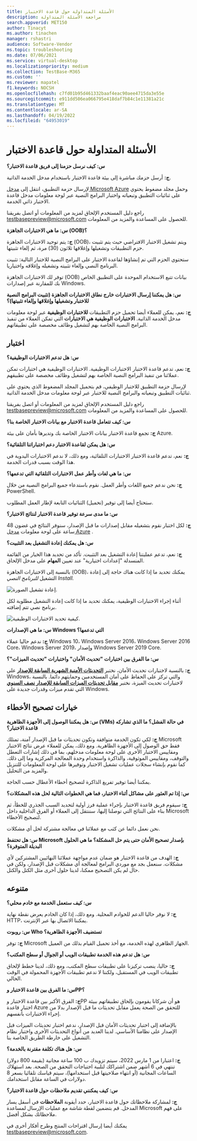 ```yaml
---
title: الأسئلة المتداولة حول قاعدة الاختبار
description: مراجعة الأسئلة المتداولة
search.appverid: MET150
author: Tinacyt
ms.author: tinachen
manager: rshastri
audience: Software-Vendor
ms.topic: troubleshooting
ms.date: 07/06/2021
ms.service: virtual-desktop
ms.localizationpriority: medium
ms.collection: TestBase-M365
ms.custom: ''
ms.reviewer: mapatel
f1.keywords: NOCSH
ms.openlocfilehash: c7fd01b95d461332baaf4eac90aee4715da3e55e
ms.sourcegitcommit: e911dd506ea066795e418daf7b84c1e11381a21c
ms.translationtype: MT
ms.contentlocale: ar-SA
ms.lasthandoff: 04/19/2022
ms.locfileid: "64953019"
---
```

# <a name="test-base-faq"></a>الأسئلة المتداولة حول قاعدة الاختبار

**س: كيف نرسل حزمنا إلى فريق قاعدة الاختبار؟**

**ج:** أرسل حزمك مباشرة إلى بيئة قاعدة الاختبار باستخدام مدخل الخدمة الذاتية.

لإرسال حزمة التطبيق، انتقل إلى [مدخل Microsoft Azure](https://www.aka.ms/testbaseportal "الصفحة الرئيسية لقاعدة الاختبار") وحمل مجلد مضغوط يحتوي على ثنائيات التطبيق وتبعياته واختبار البرامج النصية عبر لوحة معلومات مدخل قاعدة الاختبار ذاتي الخدمة.

راجع دليل المستخدم الإلحاق لمزيد من المعلومات أو اتصل بفريقنا <testbasepreview@microsoft.com> للحصول على المساعدة والمزيد من المعلومات.

**س: ما هي الاختبارات الجاهزة (OOB)؟**

**ج:** يتم توحيد الاختبارات الجاهزة (OOB)، ويتم تشغيل الاختبار الافتراضي حيث يتم تثبيت حزم التطبيقات وتشغيلها وإغلاقها ثلاثون (30) مرة، ثم إلغاء تثبيتها.

ستحتوي الحزم التي تم إنشاؤها لقاعدة الاختبار على البرامج النصية للاختبار التالية: تثبيت البرنامج النصي وإلغاء تثبيته وتشغيله وإغلاقه واختياريا.

توفر لك الاختبارات الجاهزة (OOB) بيانات تتبع الاستخدام الموحدة على التطبيق الخاص بك للمقارنة عبر إصدارات Windows.

**س: هل يمكننا إرسال الاختبارات خارج نطاق الاختبارات الجاهزة (تثبيت البرامج النصية للاختبار وتشغيلها وإغلاقها وإلغاء تثبيتها)؟**

**ج:** نعم، يمكن للعملاء أيضا تحميل حزم التطبيقات **للاختبارات الوظيفية** عبر لوحة معلومات مدخل الخدمة الذاتية.
**الاختبارات الوظيفية هي الاختبارات** التي تمكن العملاء من تنفيذ البرامج النصية الخاصة بهم لتشغيل وظائف مخصصة على تطبيقاتهم.

## <a name="testing"></a>اختبار

**س: هل تدعم الاختبارات الوظيفية؟**

**ج:** نعم، تدعم قاعدة الاختبار الاختبارات الوظيفية. الاختبارات الوظيفية هي اختبارات تمكن عملائنا من تنفيذ البرامج النصية الخاصة بهم لتشغيل وظائف مخصصة على تطبيقهم.

لإرسال حزمة التطبيق للاختبار الوظيفي، قم بتحميل المجلد المضغوط الذي يحتوي على ثنائيات التطبيق وتبعياته والبرامج النصية للاختبار عبر لوحة معلومات مدخل الخدمة الذاتية.

راجع دليل المستخدم الإلحاق لمزيد من المعلومات أو اتصل بفريقنا <testbasepreview@microsoft.com> للحصول على المساعدة والمزيد من المعلومات.

**س: كيف تتعامل قاعدة الاختبار مع بيانات الاختبار الخاصة بنا؟**

**ج:** تجمع قاعدة الاختبار بيانات الاختبار الخاصة بك وتديرها بأمان على بيئة Azure.

**س: هل يمكن لقاعدة الاختبار دعم اختباراتنا التلقائية؟**

**ج:** نعم، تدعم قاعدة الاختبار الاختبارات التلقائية، ومع ذلك، لا ندعم الاختبارات اليدوية في هذا الوقت بسبب قدرات الخدمة.

**س: ما هي لغات وأطر عمل الاختبارات التلقائية التي تدعمها؟**

**ج:** نحن ندعم جميع اللغات وأطر العمل. نقوم باستدعاء جميع البرامج النصية من خلال PowerShell.

ستحتاج أيضا إلى توفير (تحميل) الثنائيات التابعة لإطار العمل المطلوب.

**س: ما مدى سرعة توفير قاعدة الاختبار لنتائج الاختبار؟**

**ج:** لكل اختبار نقوم بتشغيله مقابل إصدارات ما قبل الإصدار، سنوفر النتائج في غضون 48 ساعة على لوحة معلومات [مدخل Azure](https://www.aka.ms/testbaseportal "الصفحة الرئيسية لقاعدة الاختبار") .

**س: هل يمكنك إعادة التشغيل بعد التثبيت؟**

**ج:** نعم، تدعم عمليتنا إعادة التشغيل بعد التثبيت. تأكد من تحديد هذا الخيار من القائمة المنسدلة "إعدادات اختيارية" عند تعيين **المهام** على مدخل الإلحاق.

بالنسبة إلى الاختبارات الجاهزة (OOB)، يمكنك تحديد ما إذا كانت هناك حاجة إلى إعادة التشغيل _للبرنامج النصي Install._

![إعادة تشغيل الصورة.](Media/reboot.png)

أثناء إجراء الاختبارات الوظيفية، يمكنك تحديد ما إذا كانت إعادة التشغيل مطلوبة لكل برنامج نصي تتم إضافته.

![كيفية تحديد الاختبارات الوظيفية.](Media/functionalreboot.png)

**س: ما هي الإصدارات Windows التي تدعمها؟**

**ج:** ندعم حاليا عملاء Windows 10، Windows Server 2016، Windows Server 2016 Core، Windows Server 2019، وإصدار Windows Server 2019 Core.

**س: ما الفرق بين اختبارات "تحديث الأمان" واختبارات "تحديث الميزات"؟**

**ج:** بالنسبة لاختبارات تحديث الأمان، نختبر **<ins>التحديثات الأمنية الشهرية السابقة للإصدار</ins>** على Windows، والتي تركز على الحفاظ على أمان المستخدمين وحمايتهم دائما. بالنسبة لاختبارات تحديث الميزة، نختبر **<ins>مقابل تحديثات الميزات السابقة للإصدار نصف السنوي</ins>** التي تقدم ميزات وقدرات جديدة على Windows.

## <a name="debugging-options"></a>خيارات تصحيح الأخطاء

**س: هل يمكننا الوصول إلى الأجهزة الظاهرية (VMs) في حالة الفشل؟ ما الذي تشاركه قاعدة الاختبار؟**

**ج:** لكي تكون الخدمة متوافقة وتكون تحديثات ما قبل الإصدار آمنة، تمتلك Microsoft فقط حق الوصول إلى الأجهزة الظاهرية. ومع ذلك، يمكن للعملاء عرض نتائج الاختبار ومقاييس الاختبار الأخرى على لوحة معلومات مدخلهم، بما في ذلك إشارات التعطل والتوقف، ومقاييس الموثوقية، والذاكرة واستخدام وحدة المعالجة المركزية وما إلى ذلك. كما نقوم بإنشاء سجلات عمليات تشغيل الاختبار وتوفيرها على لوحة المعلومات للتنزيل والمزيد من التحليل.

يمكننا أيضا توفير تفريغ الذاكرة لتصحيح أخطاء الأعطال حسب الحاجة.

**س: إذا تم العثور على مشاكل أثناء الاختبار، فما هي الخطوات التالية لحل هذه المشكلات؟**

**ج:** سيقوم فريق قاعدة الاختبار بإجراء عملية فرز أولية لتحديد السبب الجذري للخطأ، ثم بناء على النتائج التي توصلنا إليها، سننتقل إلى العملاء أو الفرق الداخلية داخل Microsoft لتصحيح الأخطاء.

نحن نعمل دائما عن كثب مع عملائنا في معالجة مشتركة لحل أي مشكلات.

**س: هل تحتفظ Microsoft بإصدار تصحيح الأمان حتى يتم حل المشكلة؟ ما هي الحلول البديلة المتوفرة؟**

**ج:** الهدف من قاعدة الاختبار هو ضمان عدم مواجهة عملائنا النهائيين المشتركين لأي مشكلات. سنعمل بجد مع موردي البرامج لمعالجة أي مشكلات قبل الإصدار، ولكن في حال لم يكن التصحيح ممكنا، لدينا حلول أخرى مثل الكتل والكتل.

## <a name="miscellaneous"></a>متنوعه

**س: كيف ستعمل الخدمة مع خادم محلي؟**

**ج:** لا نوفر حاليا الدعم للخوادم المحلية. ومع ذلك، إذا كان الخادم يعرض نقطة نهاية HTTP، يمكننا الاتصال بها عبر الإنترنت.

**س: روبوت Who تستضيف الأجهزة الظاهرية؟**

**ج:** توفر Microsoft الجهاز الظاهري لهذه الخدمة، مع أخذ تحميل القيام بذلك من العميل.

**س: هل تدعم هذه الخدمة تطبيقات الويب أو الجوال أو سطح المكتب؟**

**ج:** حاليا، ينصب تركيزنا على تطبيقات سطح المكتب، ومع ذلك، لدينا خطط لإلحاق تطبيقات الويب في المستقبل، ولكننا لا ندعم تطبيقات الأجهزة المحمولة في الوقت الحالي.

**س: ما الفرق بين قاعدة الاختبار وPP؟**

**ج:** الفرق الأكبر بين قاعدة الاختبار وPP هو أن شركانا يقومون بإلحاق تطبيقاتهم ببيئة اختبار قاعدة Azure للتحقق من الصحة يعمل مقابل تحديثات ما قبل الإصدار بدلا من إجراء الاختبارات بأنفسهم.

بالإضافة إلى اختبار تحديثات الأمان قبل الإصدار، ندعم اختبار تحديثات الميزات قبل الإصدار على نظامنا الأساسي. لدينا العديد من أنواع التحديثات الأخرى واختبار نظام التشغيل على خارطة الطريق الخاصة بنا.

**س: هل هناك تكلفة مقترنة بالخدمة؟**

**ج:** اعتبارا من 1 مارس 2022، سيتم تزويدك ب 100 ساعة مجانية (بقيمة 800 دولار) تنتهي في 6 أشهر ضمن اشتراكك لتلبية احتياجات التحقق من الصحة. بعد استهلاك الساعات المجانية (أو انتهاء صلاحيتها قبل استخدامها)، سيتم قياسك تلقائيا بسعر 8 دولارات في الساعة مقابل استخدامك.

**س: كيف يمكنني تقديم ملاحظات حول قاعدة الاختبار؟**

**ج:** لمشاركة ملاحظاتك حول قاعدة الاختبار، حدد أيقونة **الملاحظات** في أسفل يسار المدخل. قم بتضمين لقطة شاشة مع عمليات الإرسال لمساعدة Microsoft على فهم ملاحظاتك بشكل أفضل.

يمكنك أيضا إرسال اقتراحات المنتج وطرح أفكار أخرى في <testbasepreview@microsoft.com>.
